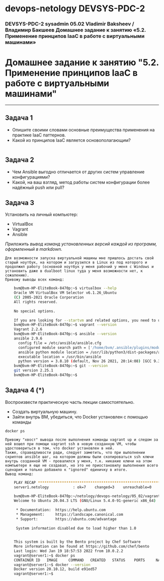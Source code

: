# devops-netology DEVSYS-PDC-2

### DEVSYS-PDC-2 sysadmin 05.02 Vladimir Baksheev / Владимир Бакшеев Домашнее задание к занятию «5.2. Применение принципов IaaC в работе с виртуальными машинами»


# Домашнее задание к занятию "5.2. Применение принципов IaaC в работе с виртуальными машинами"


---

## Задача 1

- Опишите своими словами основные преимущества применения на практике IaaC паттернов.
- Какой из принципов IaaC является основополагающим?

```answer

```

## Задача 2

- Чем Ansible выгодно отличается от других систем управление конфигурациями?
- Какой, на ваш взгляд, метод работы систем конфигурации более надёжный push или pull?

## Задача 3

Установить на личный компьютер:

- VirtualBox
- Vagrant
- Ansible

*Приложить вывод команд установленных версий каждой из программ, оформленный в markdown.*

```answer3
Для возможности запуска виртуальной машины мне пришлось достать свой 
старый ноутбук, на котором и загрузился в Linux из под которого и 
продолжил работу (основной ноутбук у меня рабочий у меня с Windows и 
установить даже в dualboot linux туда у меня возможности нет, к 
сожалению).
Привожу выводы всех команд:
```
```bash
    bvm@bvm-HP-EliteBook-8470p:~$ virtualbox --help
    Oracle VM VirtualBox VM Selector v6.1.26_Ubuntu
    (C) 2005-2021 Oracle Corporation
    All rights reserved.
    
    No special options.
    
    If you are looking for --startvm and related options, you need to use VirtualBoxVM.
    bvm@bvm-HP-EliteBook-8470p:~$ vagrant --version
    Vagrant 2.2.6
    bvm@bvm-HP-EliteBook-8470p:~$ ansible --version
    ansible 2.9.6
      config file = /etc/ansible/ansible.cfg
      configured module search path = ['/home/bvm/.ansible/plugins/modules', '/usr/share/ansible/plugins/modules']
      ansible python module location = /usr/lib/python3/dist-packages/ansible
      executable location = /usr/bin/ansible
      python version = 3.8.10 (default, Nov 26 2021, 20:14:08) [GCC 9.3.0]
    bvm@bvm-HP-EliteBook-8470p:~$ git --version
    git version 2.25.1
    bvm@bvm-HP-EliteBook-8470p:~$ 
```

## Задача 4 (*)

Воспроизвести практическую часть лекции самостоятельно.

- Создать виртуальную машину.
- Зайти внутрь ВМ, убедиться, что Docker установлен с помощью команды
```
docker ps
```

```answer4
Привожу "хвост" вывода после выполнения команды vagrant up и следом за ней вошел при помощи vagrant ssh в новую созданную VM, чтобы удостовериться в том, что docker установлен в ней.
Также, справедливости ради, следует заметить, что при выполнении скриптов ansible шаг, на котором должны были скопироваться ssh ключи внутрь созданной VM - провалился у меня, т.к. никакие ключи на этом компьютере я еще не создавал, но это не приостановилу выполнения всего сценария и только добавило к "ignored" единичку в итоге.
Вывод команд: 
```
```bash
    PLAY RECAP *********************************************************************
    server1.netology           : ok=7    changed=3    unreachable=0    failed=0    skipped=0    rescued=0    ignored=1   
    
    bvm@bvm-HP-EliteBook-8470p:~/netology/devops-netology/05_02/vagrant$ vagrant ssh
    Welcome to Ubuntu 20.04.3 LTS (GNU/Linux 5.4.0-91-generic x86_64)
    
     * Documentation:  https://help.ubuntu.com
     * Management:     https://landscape.canonical.com
     * Support:        https://ubuntu.com/advantage
    
     System information disabled due to load higher than 1.0
    
    
    This system is built by the Bento project by Chef Software
    More information can be found at https://github.com/chef/bento
    Last login: Wed Jan 19 18:57:53 2022 from 10.0.2.2
    vagrant@server1:~$ docker ps
    CONTAINER ID   IMAGE     COMMAND   CREATED   STATUS    PORTS     NAMES
    vagrant@server1:~$ docker --version
    Docker version 20.10.12, build e91ed57
    vagrant@server1:~$ 
```
